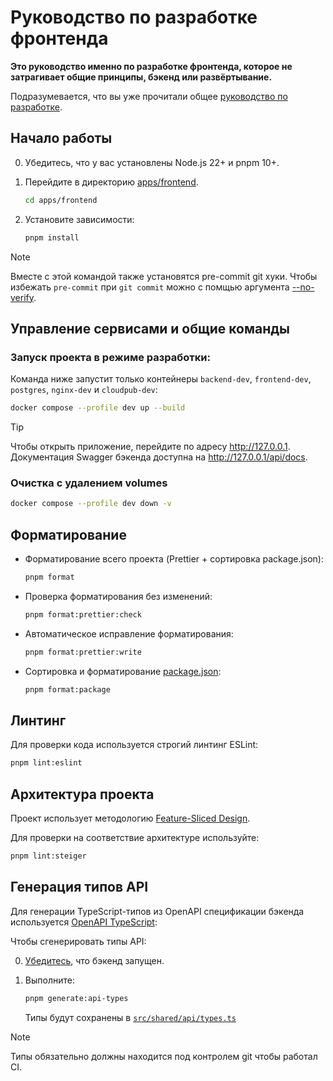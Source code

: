 # Руководство по разработке фронтенда

**Это руководство именно по разработке фронтенда, которое не затрагивает общие принципы, бэкенд или развёртывание.**

Подразумевается, что вы уже прочитали общее [руководство по разработке](../../../docs/CONTRIBUTING.md).

## Начало работы

0. Убедитесь, что у вас установлены Node.js 22+ и pnpm 10+.

1. Перейдите в директорию [apps/frontend](../).

   ```sh
   cd apps/frontend
   ```

2. Установите зависимости:

   ```sh
   pnpm install
   ```

> [!NOTE]
> Вместе с этой командой также установятся pre-commit git хуки. Чтобы избежать `pre-commit` при `git commit` можно с помщью аргумента [--no-verify](https://git-scm.com/docs/githooks#_pre_commit).

## Управление сервисами и общие команды

### Запуск проекта в режиме разработки:

Команда ниже запустит только контейнеры `backend-dev`, `frontend-dev`, `postgres`, `nginx-dev` и `cloudpub-dev`:

```sh
docker compose --profile dev up --build
```

> [!TIP]
> Чтобы открыть приложение, перейдите по адресу http://127.0.0.1. Документация Swagger бэкенда доступна на http://127.0.0.1/api/docs.

### Очистка с удалением volumes

```sh
docker compose --profile dev down -v
```

## Форматирование

- Форматирование всего проекта (Prettier + сортировка package.json):

  ```sh
  pnpm format
  ```

- Проверка форматирования без изменений:

  ```sh
  pnpm format:prettier:check
  ```

- Автоматическое исправление форматирования:

  ```sh
  pnpm format:prettier:write
  ```

- Сортировка и форматирование [package.json](../package.json):

  ```sh
  pnpm format:package
  ```

## Линтинг

Для проверки кода используется строгий линтинг ESLint:

```sh
pnpm lint:eslint
```

## Архитектура проекта

Проект использует методологию [Feature-Sliced Design](./ARCHITECTURE.md).

Для проверки на соответствие архитектуре используйте:

```sh
pnpm lint:steiger
```

## Генерация типов API

Для генерации TypeScript-типов из OpenAPI спецификации бэкенда используется [OpenAPI TypeScript](https://openapi-ts.dev):

Чтобы сгенерировать типы API:

0. [Убедитесь](#запуск-проекта-в-режиме-разработки), что бэкенд запущен.

1. Выполните:

   ```sh
   pnpm generate:api-types
   ```

   Типы будут сохранены в [`src/shared/api/types.ts`](../src/shared/api/types.ts)

> [!NOTE]
> Типы обязательно должны находится под контролем git чтобы работал CI.
